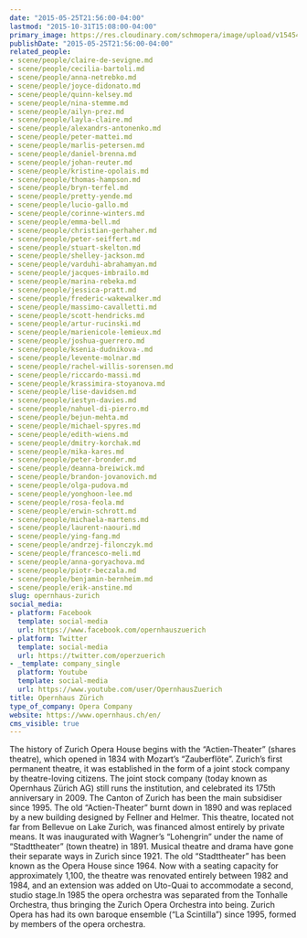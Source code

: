 ```yaml
---
date: "2015-05-25T21:56:00-04:00"
lastmod: "2015-10-31T15:08:00-04:00"
primary_image: https://res.cloudinary.com/schmopera/image/upload/v1545409169/media/webhook-uploads/1446318500371/Logo---OZ.jpg.jpg
publishDate: "2015-05-25T21:56:00-04:00"
related_people:
- scene/people/claire-de-sevigne.md
- scene/people/cecilia-bartoli.md
- scene/people/anna-netrebko.md
- scene/people/joyce-didonato.md
- scene/people/quinn-kelsey.md
- scene/people/nina-stemme.md
- scene/people/ailyn-prez.md
- scene/people/layla-claire.md
- scene/people/alexandrs-antonenko.md
- scene/people/peter-mattei.md
- scene/people/marlis-petersen.md
- scene/people/daniel-brenna.md
- scene/people/johan-reuter.md
- scene/people/kristine-opolais.md
- scene/people/thomas-hampson.md
- scene/people/bryn-terfel.md
- scene/people/pretty-yende.md
- scene/people/lucio-gallo.md
- scene/people/corinne-winters.md
- scene/people/emma-bell.md
- scene/people/christian-gerhaher.md
- scene/people/peter-seiffert.md
- scene/people/stuart-skelton.md
- scene/people/shelley-jackson.md
- scene/people/varduhi-abrahamyan.md
- scene/people/jacques-imbrailo.md
- scene/people/marina-rebeka.md
- scene/people/jessica-pratt.md
- scene/people/frederic-wakewalker.md
- scene/people/massimo-cavalletti.md
- scene/people/scott-hendricks.md
- scene/people/artur-rucinski.md
- scene/people/marienicole-lemieux.md
- scene/people/joshua-guerrero.md
- scene/people/ksenia-dudnikova-.md
- scene/people/levente-molnar.md
- scene/people/rachel-willis-sorensen.md
- scene/people/riccardo-massi.md
- scene/people/krassimira-stoyanova.md
- scene/people/lise-davidsen.md
- scene/people/iestyn-davies.md
- scene/people/nahuel-di-pierro.md
- scene/people/bejun-mehta.md
- scene/people/michael-spyres.md
- scene/people/edith-wiens.md
- scene/people/dmitry-korchak.md
- scene/people/mika-kares.md
- scene/people/peter-bronder.md
- scene/people/deanna-breiwick.md
- scene/people/brandon-jovanovich.md
- scene/people/olga-pudova.md
- scene/people/yonghoon-lee.md
- scene/people/rosa-feola.md
- scene/people/erwin-schrott.md
- scene/people/michaela-martens.md
- scene/people/laurent-naouri.md
- scene/people/ying-fang.md
- scene/people/andrzej-filonczyk.md
- scene/people/francesco-meli.md
- scene/people/anna-goryachova.md
- scene/people/piotr-beczala.md
- scene/people/benjamin-bernheim.md
- scene/people/erik-anstine.md
slug: opernhaus-zurich
social_media:
- platform: Facebook
  template: social-media
  url: https://www.facebook.com/opernhauszuerich
- platform: Twitter
  template: social-media
  url: https://twitter.com/operzuerich
- _template: company_single
  platform: Youtube
  template: social-media
  url: https://www.youtube.com/user/OpernhausZuerich
title: Opernhaus Zürich
type_of_company: Opera Company
website: https://www.opernhaus.ch/en/
cms_visible: true
---
```


The history of Zurich Opera House begins with the “Actien-Theater” (shares theatre), which opened in 1834 with Mozart’s “Zauberflöte”. Zurich’s first permanent theatre, it was established in the form of a joint stock company by theatre-loving citizens. The joint stock company (today known as Opernhaus Zürich AG) still runs the institution, and celebrated its 175th anniversary in 2009. The Canton of Zurich has been the main subsidiser since 1995. The old “Actien-Theater” burnt down in 1890 and was replaced by a new building designed by Fellner and Helmer. This theatre, located not far from Bellevue on Lake Zurich, was financed almost entirely by private means. It was inaugurated with Wagner’s “Lohengrin” under the name of “Stadttheater” (town theatre) in 1891. Musical theatre and drama have gone their separate ways in Zurich since 1921. The old “Stadttheater” has been known as the Opera House since 1964. Now with a seating capacity for approximately 1,100, the theatre was renovated entirely between 1982 and 1984, and an extension was added on Uto-Quai to accommodate a second, studio stage.In 1985 the opera orchestra was separated from the Tonhalle Orchestra, thus bringing the Zurich Opera Orchestra into being. Zurich Opera has had its own baroque ensemble (“La Scintilla”) since 1995, formed by members of the opera orchestra.
